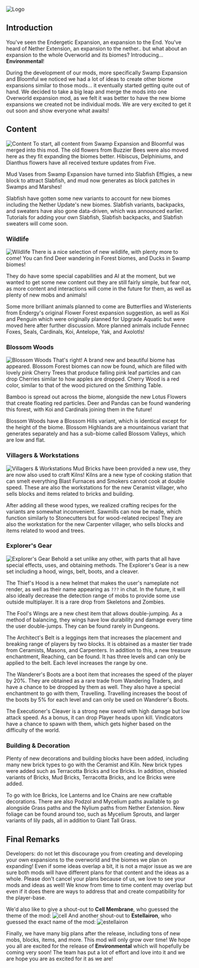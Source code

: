 
![Logo](https://cdn.discordapp.com/attachments/710973586654887956/748241960246050850/environmental_logo.png)
## Introduction
You've seen the Endergetic Expansion, an expansion to the End. You've heard of Nether Extension, an expansion to the nether.. but what about an expansion to the whole Overworld and its biomes? Introducing... **Environmental**!

During the development of our mods, more specifically Swamp Expansion and Bloomful we noticed we had a lot of ideas to create other biome expansions similar to those mods... it eventually started getting quite out of hand. We decided to take a big leap and merge the mods into one Overworld expansion mod, as we felt it was better to have the new biome expansions we created not be individual mods. We are very excited to get it out soon and show everyone what awaits!
## Content
![Content](https://cdn.discordapp.com/attachments/715791440482926613/748259303076397127/unknown.png)
To start, all content from Swamp Expansion and Bloomful was merged into this mod. The old flowers from Buzzier Bees were also moved here as they fit expanding the biomes better. Hibiscus, Delphiniums, and Dianthus flowers have all received texture updates from Five.

Mud Vases from Swamp Expansion have turned into Slabfish Effigies, a new block to attract Slabfish, and mud now generates as block patches in Swamps and Marshes!

Slabfish have gotten some new variants to account for new biomes including the Nether Update's new biomes. Slabfish variants, backpacks, and sweaters have also gone data-driven, which was announced earlier. Tutorials for adding your own Slabfish, Slabfish backpacks, and Slabfish sweaters will come soon.
### Wildlife
![Wildlife](https://cdn.discordapp.com/attachments/715791440482926613/748256566867918873/unknown.png)
There is a nice selection of new wildlife, with plenty more to come! You can find Deer wandering in Forest biomes, and Ducks in Swamp biomes!

They do have some special capabilities and AI at the moment, but we wanted to get some new content out they are still fairly simple, but fear not, as more content and interactions will come in the future for them, as well as plenty of new mobs and animals!

Some more brilliant animals planned to come are Butterflies and Wisterients from Endergy's original Flower Forest expansion suggestion, as well as Koi and Penguin which were originally planned for Upgrade Aquatic but were moved here after further discussion. More planned animals include Fennec Foxes, Seals, Cardinals, Koi, Antelope, Yak, and Axolotls! 
### Blossom Woods
![Blossom Woods](https://cdn.discordapp.com/attachments/715791440482926613/748259704593055905/unknown.png)
That's right! A brand new and beautiful biome has appeared. Blossom Forest biomes can now be found, which are filled with lovely pink Cherry Trees that produce falling pink leaf particles and can drop Cherries similar to how apples are dropped. Cherry Wood is a red color, similar to that of the wood  pictured on the Smithing Table.

Bamboo is spread out across the biome, alongside the new Lotus Flowers that create floating red particles. Deer and Pandas can be found wandering this forest, with Koi and Cardinals joining them in the future! 

Blossom Woods have a Blossom Hills variant, which is identical except for the height of the biome. Blossom Highlands are a mountainous variant that generates separately and has a sub-biome called Blossom Valleys, which are low and flat. 
### Villagers & Workstations
![Villagers & Workstations](https://cdn.discordapp.com/attachments/715791440482926613/748261903008137235/unknown.png)
Mud Bricks have been provided a new use, they are now also used to craft Kilns! Kilns are a new type of cooking station that can smelt everything Blast Furnaces and Smokers cannot cook at double speed. These are also the workstations for the new Ceramist villager, who sells blocks and items related to bricks and building.

After adding all these wood types, we realized crafting recipes for the variants are somewhat inconvenient. Sawmills can now be made, which function similarly to Stonecutters but for wood-related recipes! They are also the workstation for the new Carpenter villager, who sells blocks and items related to wood and trees.
### Explorer's Gear
![Explorer's Gear](https://cdn.discordapp.com/attachments/715791440482926613/748260055953965196/unknown.png)
Behold a set unlike any other, with parts that all have special effects, uses, and obtaining methods. The Explorer's Gear is a new set including a hood, wings, belt, boots, and a cleaver.

The Thief's Hood is a new helmet that makes the user's nameplate not render, as well as their name appearing as `???` in chat. In the future, it will also ideally decrease the detection range of mobs to provide some use outside multiplayer. It is a rare drop from Skeletons and Zombies.

The Fool's Wings are a new chest item that allows double-jumping. As a method of balancing, they wings have low durability and damage every time the user double-jumps. They can be found rarely in Dungeons.

The Architect's Belt is a leggings item that increases the placement and breaking range of players by two blocks. It is obtained as a master tier trade from Ceramists, Masons, and Carpenters. In addition to this, a new treasure enchantment, Reaching, can be found. It has three levels and can only be applied to the belt. Each level increases the range by one. 

The Wanderer's Boots are a boot item that increases the speed of the player by 20%. They are obtained as a rare trade from Wandering Traders, and have a chance to be dropped by them as well. They also have a special enchantment to go with them, Travelling. Travelling increases the boost of the boots by 5% for each level and can only be used on Wanderer's Boots.

The Executioner's Cleaver is a strong new sword with high damage but low attack speed. As a bonus, it can drop Player heads upon kill. Vindicators have a chance to spawn with them, which gets higher based on the difficulty of the world.

### Building & Decoration
Plenty of new decorations and building blocks have been added, including many new brick types to go with the Ceramist and Kiln. New brick types were added such as Terracotta Bricks and Ice Bricks. In addition, chiseled variants of Bricks, Mud Bricks, Terracotta Bricks, and Ice Bricks were added.

To go with Ice Bricks, Ice Lanterns and Ice Chains are new craftable decorations. There are also Podzol and Mycelium paths available to go alongside Grass paths and the Nylium paths from Nether Extension. New foliage can be found around too, such as Mycelium Sprouts, and larger variants of lily pads, all in addition to Giant Tall Grass. 
## Final Remarks
Developers: do not let this discourage you from creating and developing your own expansions to the overworld and the biomes we plan on expanding! Even if some ideas overlap a bit, it is not a major issue as we are sure both mods will have different plans for that content and the ideas as a whole. Please don't cancel your plans because of us, we love to see your mods and ideas as well! We know from time to time content may overlap but even if it does there are ways to address that and create compatibility for the player-base.

We'd also like to give a shout-out to **Cell Membrane**, who guessed the theme of the mod: ![cell](https://cdn.discordapp.com/attachments/702219337863528636/748410223580020746/unknown.png) 
And another shout-out to **Estellairon**, who guessed the exact name of the mod:
![estellairon](https://cdn.discordapp.com/attachments/702219337863528636/748410213534793731/unknown.png)

Finally, we have many big plans after the release, including tons of new mobs, blocks, items, and more. This mod will only grow over time! We hope you all are excited for the release of **Environmental** which will hopefully be coming very soon! The team has put a lot of effort and love into it and we are hope you are as excited for it as we are!
